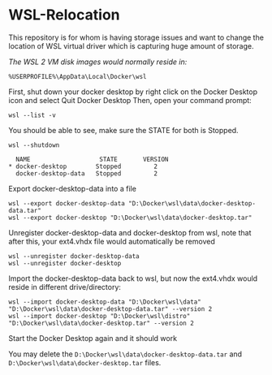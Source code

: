 # WSL-Relocation
This repository is for whom is having storage issues and want to change the location of WSL virtual driver which is capturing huge amount of storage.

_The WSL 2 VM disk images would normally reside in:_
```
%USERPROFILE%\AppData\Local\Docker\wsl
```

First, shut down your docker desktop by right click on the Docker Desktop icon and select Quit Docker Desktop
Then, open your command prompt:
```
wsl --list -v
```

You should be able to see, make sure the STATE for both is Stopped.
```
wsl --shutdown
```

```
  NAME                   STATE       VERSION
* docker-desktop        Stopped         2
  docker-desktop-data   Stopped         2
```

Export docker-desktop-data into a file
```
wsl --export docker-desktop-data "D:\Docker\wsl\data\docker-desktop-data.tar"
wsl --export docker-desktop "D:\Docker\wsl\data\docker-desktop.tar"
```

Unregister docker-desktop-data and docker-desktop from wsl, note that after this, your ext4.vhdx file would automatically be removed
```
wsl --unregister docker-desktop-data
wsl --unregister docker-desktop
```

Import the docker-desktop-data back to wsl, but now the ext4.vhdx would reside in different drive/directory:
```
wsl --import docker-desktop-data "D:\Docker\wsl\data" "D:\Docker\wsl\data\docker-desktop-data.tar" --version 2
wsl --import docker-desktop "D:\Docker\wsl\distro" "D:\Docker\wsl\data\docker-desktop.tar" --version 2
```

Start the Docker Desktop again and it should work

You may delete the `D:\Docker\wsl\data\docker-desktop-data.tar` and `D:\Docker\wsl\data\docker-desktop.tar` files.
